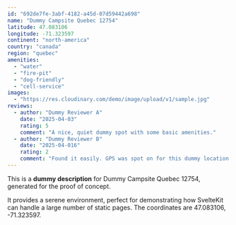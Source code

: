 ```yaml
---
id: "692de7fe-3abf-4182-a45d-07d59442a698"
name: "Dummy Campsite Quebec 12754"
latitude: 47.083106
longitude: -71.323597
continent: "north-america"
country: "canada"
region: "quebec"
amenities:
  - "water"
  - "fire-pit"
  - "dog-friendly"
  - "cell-service"
images:
  - "https://res.cloudinary.com/demo/image/upload/v1/sample.jpg"
reviews:
  - author: "Dummy Reviewer A"
    date: "2025-04-03"
    rating: 5
    comment: "A nice, quiet dummy spot with some basic amenities."
  - author: "Dummy Reviewer B"
    date: "2025-04-016"
    rating: 2
    comment: "Found it easily. GPS was spot on for this dummy location."
---
```


This is a **dummy description** for Dummy Campsite Quebec 12754, generated for the proof of concept.

It provides a serene environment, perfect for demonstrating how SvelteKit can handle a large number of static pages. The coordinates are 47.083106, -71.323597.
